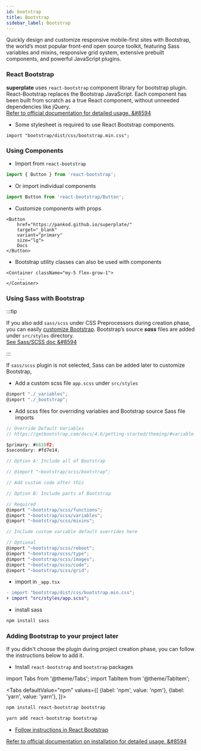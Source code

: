 ```yaml
---
id: bootstrap
title: Bootstrap
sidebar_label: Bootstrap
---
```


Quickly design and customize responsive mobile-first sites with Bootstrap, the world’s most popular front-end open source toolkit, featuring Sass variables and mixins, responsive grid system, extensive prebuilt components, and powerful JavaScript plugins.

### React Bootstrap

**superplate** uses `react-bootstrap` component library for bootstrap plugin. React-Bootstrap replaces the Bootstrap JavaScript. Each component has been built from scratch as a true React component, without unneeded dependencies like jQuery.  
[Refer to official documentation for detailed usage. &#8594](https://react-bootstrap.github.io/getting-started/introduction)

- Some stylesheet is required to use React Bootstrap components.

```tsx title="pages/_app.tsx"
import "bootstrap/dist/css/bootstrap.min.css";
```

### Using Components

- Import from `react-bootstrap`

```js
import { Button } from 'react-bootstrap';
```

- Or import individual components

```js
import Button from 'react-bootstrap/Button';
```

- Customize components with props

```tsx title="src/components/main/index.tsx"
<Button
    href="https://pankod.github.io/superplate/"
    target="_blank"
    variant="primary"
    size="lg">
    Docs
</Button>
```

- Bootstrap utility classes can also be used with components
```tsx title="src/components/cards/index.tsx"
<Container className="my-5 flex-grow-1">
    ...
</Container>
```

### Using Sass with Bootstrap
:::tip

If you also add `sass/scss` under CSS Preprocessors during creation phase, you can easily [customize Bootstrap](https://getbootstrap.com/docs/4.6/getting-started/theming/#sass). Bootstrap’s source ***sass*** files are added under `src/styles` directory.  
[See Sass/SCSS doc &#8594](scss.md)

:::

If `sass/scss` plugin is not selected, Sass can be added later to customize Bootstrap,

- Add a custom scss file `app.scss` under `src/styles`

```js title="src/styles/app.scss"
@import "./_variables";
@import "./_bootstrap";
``` 

- Add scss files for overriding variables and Bootstrap source Sass file imports

```js  title="src/styles/_variables.scss"
// Override Default Variables
// https://getbootstrap.com/docs/4.6/getting-started/theming/#variable-defaults

$primary: #6610f2;
$secondary: #fd7e14;
```

```js title="src/styles/_bootstrap.scss"
// Option A: Include all of Bootstrap

// @import "~bootstrap/scss/bootstrap";

// Add custom code after this

// Option B: Include parts of Bootstrap

// Required
@import "~bootstrap/scss/functions";
@import "~bootstrap/scss/variables";
@import "~bootstrap/scss/mixins";

// Include custom variable default overrides here

// Optional
@import "~bootstrap/scss/reboot";
@import "~bootstrap/scss/type";
@import "~bootstrap/scss/images";
@import "~bootstrap/scss/code";
@import "~bootstrap/scss/grid";
```

- import in `_app.tsx`

```diff title="pages/_app.tsx"
- import "bootstrap/dist/css/bootstrap.min.css";
+ import "src/styles/app.scss";
```

- install sass
```js
npm install sass
```

### Adding Bootstrap to your project later
If you didn't choose the plugin during project creation phase, you can follow the instructions below to add it.

- Install `react-bootstrap` and `bootstrap` packages

import Tabs from '@theme/Tabs';
import TabItem from '@theme/TabItem';

<Tabs
  defaultValue="npm"
  values={[
    {label: 'npm', value: 'npm'},
    {label: 'yarn', value: 'yarn'},
  ]}>
  <TabItem value="npm">

```bash
npm install react-bootstrap bootstrap
```
  </TabItem>
  <TabItem value="yarn">

```bash
yarn add react-bootstrap bootstrap
```          
  </TabItem>
</Tabs>

- [Follow instructions in React Bootstrap](#react-bootstrap)

[Refer to official documentation on installation for detailed usage. &#8594](https://react-bootstrap.github.io/getting-started/introduction#installation)
